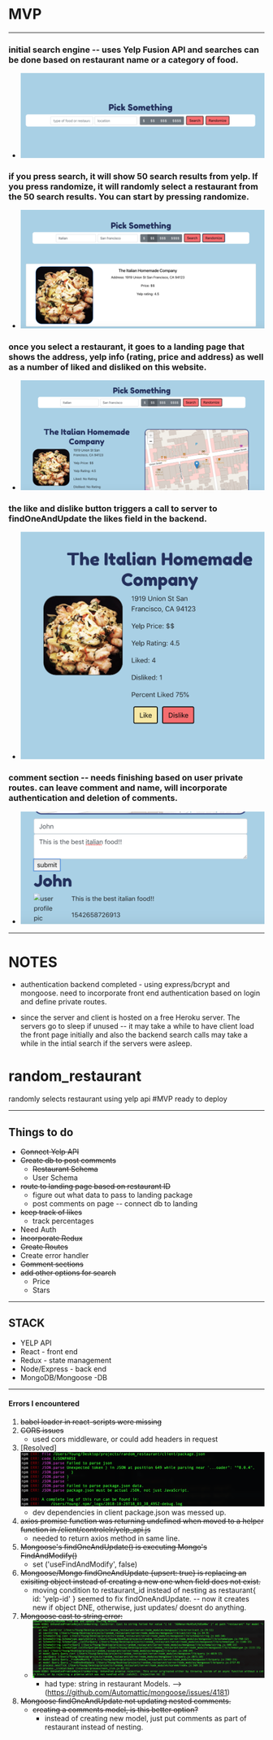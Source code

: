 # MVP
----------------------------------------------------
### initial search engine -- uses Yelp Fusion API and searches can be done based on restaurant name or a category of food.
  * ![searchbar](./mvp_pics/searchbar.png)

### if you press search, it will show 50 search results from yelp. If you press randomize, it will randomly select a restaurant from the 50 search results. You can start by pressing randomize.
  * ![randomize](./mvp_pics/randomize.png)

### once you select a restaurant, it goes to a landing page that shows the address, yelp info (rating, price and address) as well as a number of liked and disliked on this website.
  * ![landing page](./mvp_pics/selection_landing.png)

### the like and dislike button triggers a call to server to findOneAndUpdate the likes field in the backend.
  * ![like/dislike](./mvp_pics/like_percentage.png)

### comment section -- needs finishing based on user private routes. can leave comment and name, will incorporate authentication and deletion of comments.
  * ![comment](./mvp_pics/comment_section.png)

------------------------------------------------------
# NOTES

  * authentication backend completed - using express/bcrypt and mongoose. need to incorporate front end authentication based on login and define private routes.

  * since the server and client is hosted on a free Heroku server. The servers go to sleep if unused -- it may take a while to have client load the front page initially and also the backend search calls may take a while in the intial search if the servers were asleep.




# random_restaurant
randomly selects restaurant using yelp api
#MVP ready to deploy




----------------------------------------------------

## Things to do
* ~~Connect Yelp API~~
* ~~Create db to post comments~~
  * ~~Restaurant Schema~~
  * User Schema
* ~~route to landing page based on restaurant ID~~
  * figure out what data to pass to landing package
  * post comments on page -- connect db to landing
* ~~keep track of likes~~
  * track percentages
* Need Auth
* ~~Incorporate Redux~~
* ~~Create Routes~~
* Create error handler
* ~~Comment sections~~
* ~~add other options for search~~
  * Price
  * Stars


---------------------------------------------------
## STACK
* YELP API
* React - front end
* Redux - state management
* Node/Express - back end
* MongoDB/Mongoose -DB


--------------------------------------------------
#### Errors I encountered
1. ~~babel loader in react-scripts were missing~~
2. ~~CORS issues~~
    * used cors middleware, or could add headers in request
3. [Resolved] ![npm error message Package issues](./error_pics/npmError.png)
    * dev dependencies in client package.json was messed up.
4. ~~axios promise function was returning undefined when moved to a helper function in /client/controlelr/yelp_api.js~~
    * needed to return axios method in same line.
5. ~~Mongoose's findOneAndUpdate() is executing Mongo's FindAndModify()~~
    * set ('useFindAndModify', false)
6. ~~Mongoose/Mongo findOneAndUpdate {upsert: true} is replacing an exisiting object instead of creating a new one when field does not exist.~~
    * moving condition to restaurant_id instead of nesting as restaurant{
      id: 'yelp-id'
    } seemed to fix findOneAndUpdate. -- now it creates new if object DNE, otherwise, just updates/ doesnt do anything.
7. ~~Mongoose cast to string error:~~
    * ![cast to stringError](./error_pics/mongoose_unhandeledPromiseRejectionError.png)
        * had type: string in restaurant Models. --> (https://github.com/Automattic/mongoose/issues/4181)
8. ~~Mongoose findOneAndUpdate not updating nested comments.~~
    * ~~creating a comments model, is this better option?~~
        * instead of creating new model, just put comments as part of restaurant instead of nesting.
